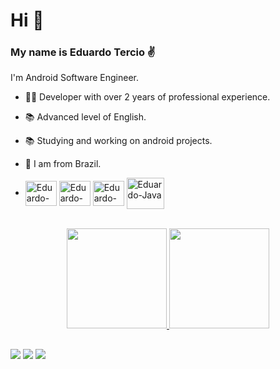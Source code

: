 # Hi 👋

### My name is Eduardo Tercio ✌

I'm Android Software Engineer. 


- 👨‍💻 Developer with over 2 years of professional experience.
- 📚 Advanced level of English.
- 📚 Studying and working on android projects.
- 🏡 I am from Brazil.

- <div style="display: inline_block">
  <img align="center" alt="Eduardo-Android" height="40" width="50" src="https://cdn.jsdelivr.net/gh/devicons/devicon/icons/androidstudio/androidstudio-original.svg">
  <img align="center" alt="Eduardo-Kotlin" height="40" width="50" src="https://cdn.jsdelivr.net/gh/devicons/devicon/icons/kotlin/kotlin-original.svg" />
  <img align="center" alt="Eduardo-C++" height="40" width="50" src="https://cdn.jsdelivr.net/gh/devicons/devicon/icons/jetpackcompose/jetpackcompose-original.svg" />
  <img align="center" alt="Eduardo-Java" height="50" width="60" src="https://cdn.jsdelivr.net/gh/devicons/devicon/icons/java/java-original.svg" />
</div><br>

<div align="center">
  <a href="https://github.com/edu37">
  <img height="160em" src="https://github-readme-stats.vercel.app/api?username=eduardotercio&show_icons=true&theme=dracula&include_all_commits=true&count_private=true"/>
  <img height="160em" src="https://github-readme-stats.vercel.app/api/top-langs/?username=eduardotercio&layout=compact&langs_count=37&theme=dracula"/>
</div>
  
  ##
  
 <div>
  <a href = "https://www.linkedin.com/in/eduardo-tercio/" target="_blank"><img src="https://img.shields.io/badge/-LinkedIn-%230077B5?style=for-the-badge&logo=linkedin&logoColor=white" target="_blank"></a>
  <a href = "mailto:dudubezerra33@gmail.com"><img src="https://img.shields.io/badge/-Gmail-%23333?style=for-the-badge&logo=gmail&logoColor=white" target="_blank"></a>
  <a href = "mailto:dudubezerra33@hotmail.com" target="_blank"><img src="https://img.shields.io/badge/Microsoft_Outlook-0078D4?style=for-the-badge&logo=microsoft-outlook&logoColor=white" target="_blank"></a>  
</div>

